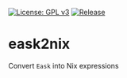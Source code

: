 [![License: GPL v3](https://img.shields.io/badge/License-GPL%20v3-green.svg)](https://www.gnu.org/licenses/gpl-3.0)
[![Release](https://img.shields.io/github/release/jcs090218/eask2nix.svg?logo=github)](https://github.com/jcs090218/eask2nix/releases/latest)

# eask2nix

Convert `Eask` into Nix expressions
